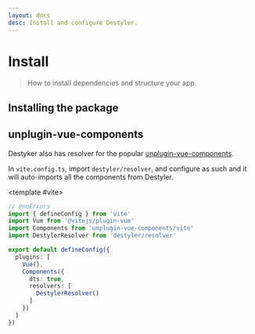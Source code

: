 ```yaml
---
layout: docs
desc: Install and configure Destyler.
---
```


# Install

> How to install dependencies and structure your app.

## Installing the package

<CodeGroupPackage name="destyler @internationalized/date" />

## unplugin-vue-components

Destyker also has resolver for the popular [unplugin-vue-components](https://github.com/unplugin/unplugin-vue-components).

In `vite.config.ts`, import `destyler/resolver`, and configure as such and it will auto-imports all the components from Destyler.

<CodePreview :tabs="[
  {value: 'vite', label: 'vite.config.ts', icon: 'vscode-icons:file-type-vite'}
]">

<template #vite>

```ts twoslash
// @noErrors
import { defineConfig } from 'vite'
import Vue from '@vitejs/plugin-vue'
import Components from 'unplugin-vue-components/vite'
import DestylerResolver from 'destyler/resolver'

export default defineConfig({
  plugins: [
    Vue(),
    Components({
      dts: true,
      resolvers: [
        DestylerResolver()
      ]
    })
  ]
})
```

</template>

</CodePreview>
